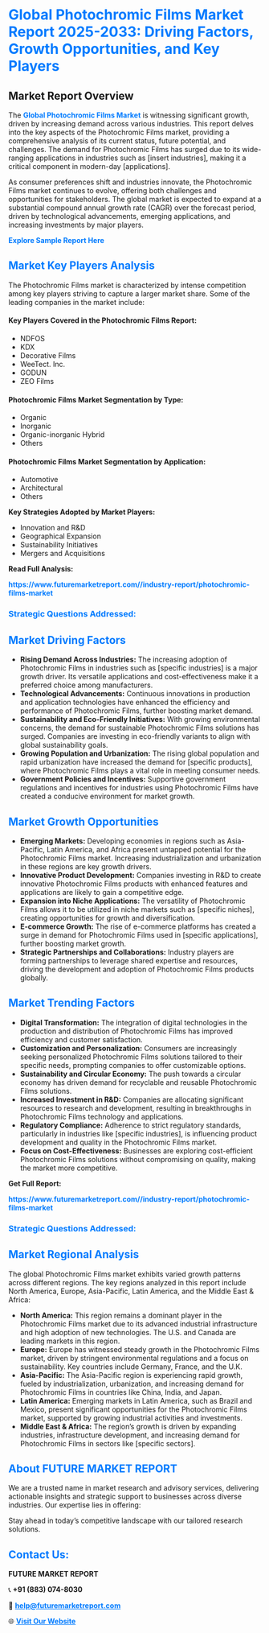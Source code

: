 <h1 style="color: #007BFF;">Global Photochromic Films Market Report 2025-2033: Driving Factors, Growth Opportunities, and Key Players</h1>

<section id="overview">
<h2>Market Report Overview</h2>
<p>The <a href="https://www.futuremarketreport.com//industry-report/photochromic-films-market" style="color: #007BFF; text-decoration: none;"><strong>Global Photochromic Films Market</strong></a> is witnessing significant growth, driven by increasing demand across various industries. This report delves into the key aspects of the Photochromic Films market, providing a comprehensive analysis of its current status, future potential, and challenges. The demand for Photochromic Films has surged due to its wide-ranging applications in industries such as [insert industries], making it a critical component in modern-day [applications].</p>
<p>As consumer preferences shift and industries innovate, the Photochromic Films market continues to evolve, offering both challenges and opportunities for stakeholders. The global market is expected to expand at a substantial compound annual growth rate (CAGR) over the forecast period, driven by technological advancements, emerging applications, and increasing investments by major players.</p>
</section>

<section id="overview">
<p><a href="https://www.futuremarketreport.com//request-sample/reportId=55137" style="color: #007BFF; text-decoration: none;"><strong>Explore Sample Report Here</strong></a></p>
</section>

<section id="key-players">
<h2 style="color: #007BFF;">Market Key Players Analysis</h2>
<p>The Photochromic Films market is characterized by intense competition among key players striving to capture a larger market share. Some of the leading companies in the market include:</p>
<h4>Key Players Covered in the Photochromic Films Report:</h4>
<ul><li>NDFOS</li><li>KDX</li><li>Decorative Films</li><li>WeeTect. Inc.</li><li>GODUN</li><li>ZEO Films</li></ul>
<h4>Photochromic Films Market Segmentation by Type:</h4>
<ul><li>Organic</li><li>Inorganic</li><li>Organic-inorganic Hybrid</li><li>Others</li></ul>

<h4>Photochromic Films Market Segmentation by Application:</h4>
<ul><li>Automotive</li><li>Architectural</li><li>Others</li></ul>
<p><strong>Key Strategies Adopted by Market Players:</strong></p>
<ul>
<li>Innovation and R&D</li>
<li>Geographical Expansion</li>
<li>Sustainability Initiatives</li>
<li>Mergers and Acquisitions</li>
</ul>
</section>

<section>
<p><strong>Read Full Analysis: </strong></p><a href="https://www.futuremarketreport.com//industry-report/photochromic-films-market" style="color: #007BFF; text-decoration: none;"><strong>https://www.futuremarketreport.com//industry-report/photochromic-films-market</strong></a>
<h3 style="color: #007BFF;">Strategic Questions Addressed:</h3>
</section>

<section id="driving-factors">
<h2 style="color: #007BFF;">Market Driving Factors</h2>
<ul>
<li><strong>Rising Demand Across Industries:</strong> The increasing adoption of Photochromic Films in industries such as [specific industries] is a major growth driver. Its versatile applications and cost-effectiveness make it a preferred choice among manufacturers.</li>
<li><strong>Technological Advancements:</strong> Continuous innovations in production and application technologies have enhanced the efficiency and performance of Photochromic Films, further boosting market demand.</li>
<li><strong>Sustainability and Eco-Friendly Initiatives:</strong> With growing environmental concerns, the demand for sustainable Photochromic Films solutions has surged. Companies are investing in eco-friendly variants to align with global sustainability goals.</li>
<li><strong>Growing Population and Urbanization:</strong> The rising global population and rapid urbanization have increased the demand for [specific products], where Photochromic Films plays a vital role in meeting consumer needs.</li>
<li><strong>Government Policies and Incentives:</strong> Supportive government regulations and incentives for industries using Photochromic Films have created a conducive environment for market growth.</li>
</ul>
</section>

<section id="growth-opportunities">
<h2 style="color: #007BFF;">Market Growth Opportunities</h2>
<ul>
<li><strong>Emerging Markets:</strong> Developing economies in regions such as Asia-Pacific, Latin America, and Africa present untapped potential for the Photochromic Films market. Increasing industrialization and urbanization in these regions are key growth drivers.</li>
<li><strong>Innovative Product Development:</strong> Companies investing in R&D to create innovative Photochromic Films products with enhanced features and applications are likely to gain a competitive edge.</li>
<li><strong>Expansion into Niche Applications:</strong> The versatility of Photochromic Films allows it to be utilized in niche markets such as [specific niches], creating opportunities for growth and diversification.</li>
<li><strong>E-commerce Growth:</strong> The rise of e-commerce platforms has created a surge in demand for Photochromic Films used in [specific applications], further boosting market growth.</li>
<li><strong>Strategic Partnerships and Collaborations:</strong> Industry players are forming partnerships to leverage shared expertise and resources, driving the development and adoption of Photochromic Films products globally.</li>
</ul>
</section>

<section id="trending-factors">
<h2 style="color: #007BFF;">Market Trending Factors</h2>
<ul>
<li><strong>Digital Transformation:</strong> The integration of digital technologies in the production and distribution of Photochromic Films has improved efficiency and customer satisfaction.</li>
<li><strong>Customization and Personalization:</strong> Consumers are increasingly seeking personalized Photochromic Films solutions tailored to their specific needs, prompting companies to offer customizable options.</li>
<li><strong>Sustainability and Circular Economy:</strong> The push towards a circular economy has driven demand for recyclable and reusable Photochromic Films solutions.</li>
<li><strong>Increased Investment in R&D:</strong> Companies are allocating significant resources to research and development, resulting in breakthroughs in Photochromic Films technology and applications.</li>
<li><strong>Regulatory Compliance:</strong> Adherence to strict regulatory standards, particularly in industries like [specific industries], is influencing product development and quality in the Photochromic Films market.</li>
<li><strong>Focus on Cost-Effectiveness:</strong> Businesses are exploring cost-efficient Photochromic Films solutions without compromising on quality, making the market more competitive.</li>
</ul>
</section>

<section>
<p><strong>Get Full Report: </strong></p><a href="https://www.futuremarketreport.com//industry-report/photochromic-films-market" style="color: #007BFF; text-decoration: none;"><strong>https://www.futuremarketreport.com//industry-report/photochromic-films-market</strong></a>
<h3 style="color: #007BFF;">Strategic Questions Addressed:</h3>
</section>


<section id="regional-analysis">
<h2 style="color: #007BFF;">Market Regional Analysis</h2>
<p>The global Photochromic Films market exhibits varied growth patterns across different regions. The key regions analyzed in this report include North America, Europe, Asia-Pacific, Latin America, and the Middle East & Africa:</p>
<ul>
<li><strong>North America:</strong> This region remains a dominant player in the Photochromic Films market due to its advanced industrial infrastructure and high adoption of new technologies. The U.S. and Canada are leading markets in this region.</li>
<li><strong>Europe:</strong> Europe has witnessed steady growth in the Photochromic Films market, driven by stringent environmental regulations and a focus on sustainability. Key countries include Germany, France, and the U.K.</li>
<li><strong>Asia-Pacific:</strong> The Asia-Pacific region is experiencing rapid growth, fueled by industrialization, urbanization, and increasing demand for Photochromic Films in countries like China, India, and Japan.</li>
<li><strong>Latin America:</strong> Emerging markets in Latin America, such as Brazil and Mexico, present significant opportunities for the Photochromic Films market, supported by growing industrial activities and investments.</li>
<li><strong>Middle East & Africa:</strong> The region’s growth is driven by expanding industries, infrastructure development, and increasing demand for Photochromic Films in sectors like [specific sectors].</li>
</ul>
</section>

<footer>
<h2 style="color: #007BFF;">About FUTURE MARKET REPORT</h2>
<p>We are a trusted name in market research and advisory services, delivering actionable insights and strategic support to businesses across diverse industries. Our expertise lies in offering:</p>

<p>Stay ahead in today’s competitive landscape with our tailored research solutions.</p>

<h2 style="color: #007BFF;">Contact Us:</h2>
<p><strong>FUTURE MARKET REPORT</strong></p>
<p>📞 <strong>+91 (883) 074-8030</strong></p>
<p>📧 <strong><a href="mailto:help@futuremarketreport.com" style="color: #007BFF;">help@futuremarketreport.com</a></strong></p>
<p>🌐 <strong><a href="https://www.futuremarketreport.com/" style="color: #007BFF;">Visit Our Website</a></strong></p>
</footer>